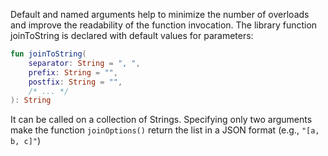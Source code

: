 Default and named arguments help to minimize the number
of overloads and improve the readability of the function invocation.
The library function joinToString is declared with default values for parameters:

```kotlin
fun joinToString(
    separator: String = ", ",
    prefix: String = "",
    postfix: String = "",
    /* ... */
): String
```

It can be called on a collection of Strings. Specifying only
two arguments make the function `joinOptions()` return the list in a JSON format (e.g., `"[a, b, c]"`)